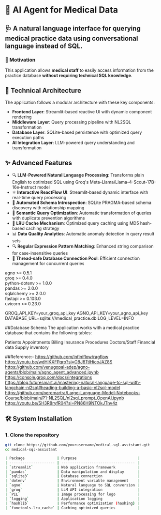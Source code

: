 # 🧠 AI Agent for Medical Data

## 🩺 A natural language interface for querying medical practice data using conversational language instead of SQL.

### 🚀 Motivation

This application allows **medical staff** to easily access information from the practice database **without requiring technical SQL knowledge**.

## 🧱 Technical Architecture

The application follows a modular architecture with these key components:

- **Frontend Layer**: Streamlit-based reactive UI with dynamic component rendering  
- **Middleware Layer**: Query processing pipeline with NL2SQL transformation  
- **Database Layer**: SQLite-based persistence with optimized query execution paths  
- **AI Integration Layer**: LLM-powered query understanding and transformation  


## ✨ Advanced Features

- 🔍 **LLM-Powered Natural Language Processing**: Transforms plain English to optimized SQL using Groq's Meta-Llama/Llama-4-Scout-17B-16e-Instruct model  
- ⚛️ **Interactive ReactFlow UI**: Streamlit-based dynamic interface with real-time query processing  
- 🧠 **Automated Schema Introspection**: SQLite PRAGMA-based schema discovery with relationship mapping  
- 🚀 **Semantic Query Optimization**: Automatic transformation of queries with duplicate prevention algorithms  
- 🧩 **LRU Cache Mechanism**: Optimized query caching using MD5 hash-based caching strategy  
- 📊 **Data Quality Analytics**: Automatic anomaly detection in query result sets  
- 🔍 **Regular Expression Pattern Matching**: Enhanced string comparison for case-insensitive queries  
- 🔄 **Thread-safe Database Connection Pool**: Efficient connection management for concurrent queries  


agno >= 0.5.1  
groq >= 0.4.0  
python-dotenv >= 1.0.0  
pandas >= 2.0.0  
sqlalchemy >= 2.0.0  
fastapi >= 0.103.0  
uvicorn >= 0.23.0  

GROQ_API_KEY=your_groq_api_key
AGNO_API_KEY=your_agno_api_key  
DATABASE_URL=sqlite:///medical_practice.db
LOG_LEVEL=INFO

##Database Schema
The application works with a medical practice database that contains the following tables:

Patients
Appointments
Billing
Insurance
Procedures
Doctors/Staff
Financial data
Supply inventory

##Reference:-
https://github.com/infiniflow/ragflow
https://youtu.be/wdHlKXFPqro?si=O8J8TtlHicoJAZ8S
https://github.com/venugopal-adep/agno-agents/blob/main/agno_agent_advanced.ipynb
https://console.groq.com/docs/integrations
https://blog.futuresmart.ai/mastering-natural-language-to-sql-with-langchain-nl2sql#heading-building-a-basic-nl2sql-model
https://github.com/peremartra/Large-Language-Model-Notebooks-Course/blob/main/P1-NL2SQL/nl2sql_prompt_OpenAI.ipynb
https://youtu.be/SH3R8ryfR04?si=PN86H9NTOkJTnv4z
## 🛠️ System Installation

### 1. Clone the repository
```bash
git clone https://github.com/yourusername/medical-sql-assistant.git
cd medical-sql-assistant

| Package               | Purpose                            |
| --------------------- | ---------------------------------- |
| `streamlit`           | Web application framework          |
| `pandas`              | Data manipulation and display      |
| `sqlite3`             | Database connection                |
| `dotenv`              | Environment variable management    |
| `agno`                | Natural language to SQL conversion |
| `groq`                | LLM API integration                |
| `PIL`                 | Image processing for logo          |
| `logging`             | Application logging                |
| `hashlib`             | Performance optimization (hashing) |
| `functools.lru_cache` | Caching optimized queries          |


